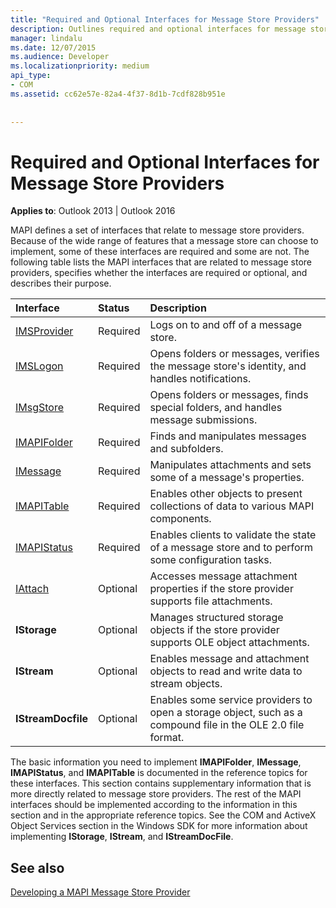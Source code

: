 ```yaml
---
title: "Required and Optional Interfaces for Message Store Providers"
description: Outlines required and optional interfaces for message store providers. MAPI defines a set of interfaces that relate to message store providers.
manager: lindalu
ms.date: 12/07/2015
ms.audience: Developer
ms.localizationpriority: medium
api_type:
- COM
ms.assetid: cc62e57e-82a4-4f37-8d1b-7cdf828b951e
 
 
---
```


# Required and Optional Interfaces for Message Store Providers

 
  
**Applies to**: Outlook 2013 | Outlook 2016 
  
MAPI defines a set of interfaces that relate to message store providers. Because of the wide range of features that a message store can choose to implement, some of these interfaces are required and some are not. The following table lists the MAPI interfaces that are related to message store providers, specifies whether the interfaces are required or optional, and describes their purpose.
  
|**Interface**|**Status**|**Description**|
|:-----|:-----|:-----|
|[IMSProvider](imsprovideriunknown.md) <br/> |Required  <br/> |Logs on to and off of a message store. |
|[IMSLogon](imslogoniunknown.md) <br/> |Required  <br/> |Opens folders or messages, verifies the message store's identity, and handles notifications. |
|[IMsgStore](imsgstoreimapiprop.md) <br/> |Required  <br/> |Opens folders or messages, finds special folders, and handles message submissions. |
|[IMAPIFolder](imapifolderimapicontainer.md) <br/> |Required  <br/> |Finds and manipulates messages and subfolders. |
|[IMessage](imessageimapiprop.md) <br/> |Required  <br/> |Manipulates attachments and sets some of a message's properties. |
|[IMAPITable](imapitableiunknown.md) <br/> |Required  <br/> |Enables other objects to present collections of data to various MAPI components. |
|[IMAPIStatus](imapistatusimapiprop.md) <br/> |Required  <br/> |Enables clients to validate the state of a message store and to perform some configuration tasks. |
|[IAttach](iattachimapiprop.md) <br/> |Optional  <br/> |Accesses message attachment properties if the store provider supports file attachments. |
|**IStorage** <br/> |Optional  <br/> |Manages structured storage objects if the store provider supports OLE object attachments. |
|**IStream** <br/> |Optional  <br/> |Enables message and attachment objects to read and write data to stream objects. |
|**IStreamDocfile** <br/> |Optional  <br/> |Enables some service providers to open a storage object, such as a compound file in the OLE 2.0 file format. |
   
The basic information you need to implement **IMAPIFolder**, **IMessage**, **IMAPIStatus**, and **IMAPITable** is documented in the reference topics for these interfaces. This section contains supplementary information that is more directly related to message store providers. The rest of the MAPI interfaces should be implemented according to the information in this section and in the appropriate reference topics. See the COM and ActiveX Object Services section in the Windows SDK for more information about implementing **IStorage**, **IStream**, and **IStreamDocFile**.
  
## See also



[Developing a MAPI Message Store Provider](developing-a-mapi-message-store-provider.md)

